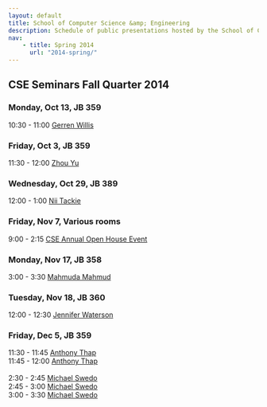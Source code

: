 ```yaml
---
layout: default
title: School of Computer Science &amp; Engineering
description: Schedule of public presentations hosted by the School of CSE.
nav:
    - title: Spring 2014
      url: "2014-spring/"
---
```


## CSE Seminars __Fall Quarter 2014__

### Monday, Oct 13, JB 359

 10:30 - 11:00  [Gerren Willis](2014-fall/gerren_willis_2014_10_13.pdf) <br>

### Friday, Oct 3, JB 359

 11:30 - 12:00  [Zhou Yu](2014-fall/yu_zhou_2014_10_03.pdf) <br>

### Wednesday, Oct 29, JB 389

 12:00 -  1:00 [Nii Tackie](2014-fall/Nii_Tackie.pdf) <br>

### Friday, Nov 7, Various rooms

  9:00 -  2:15 [CSE Annual Open House Event](2014-fall/open-house.pdf) <br>

### Monday, Nov 17, JB 358

  3:00 -  3:30 [Mahmuda Mahmud](2014-fall/mahmuda-mahmud.pdf) <br>

### Tuesday, Nov 18, JB 360

 12:00 - 12:30 [Jennifer Waterson](2014-fall/jennifer-waterson.pdf) <br>

### Friday, Dec 5, JB 359

 11:30 - 11:45 [Anthony Thap](2014-fall/anthony_thap_575.pdf) <br>
 11:45 - 12:00 [Anthony Thap](2014-fall/anthony_thap_575.pdf) <br>
<br>
  2:30 -  2:45 [Michael Swedo](2014-fall/michael-swedo-595a.pdf) <br>
  2:45 -  3:00 [Michael Swedo](2014-fall/michael-swedo-595b.pdf) <br>
  3:00 - 3:30 [Michael Swedo](2014-fall/michael-swedo-482.pdf) <br>

